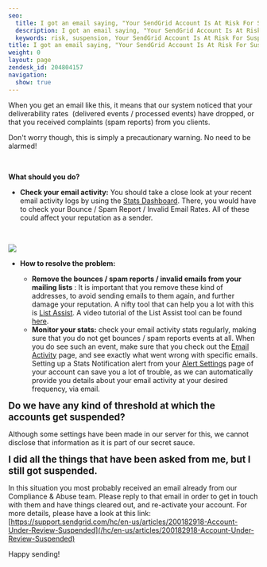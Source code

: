 ```yaml
---
seo:
  title: I got an email saying, "Your SendGrid Account Is At Risk For Suspension". What should I do?
  description: I got an email saying, "Your SendGrid Account Is At Risk For Suspension". What should I do?
  keywords: risk, suspension, Your SendGrid Account Is At Risk For Suspension
title: I got an email saying, "Your SendGrid Account Is At Risk For Suspension". What should I do?
weight: 0
layout: page
zendesk_id: 204804157
navigation:
  show: true
---
```


When you get an email like this, it means that our system noticed that your deliverability rates &nbsp;(delivered events / processed events) have dropped, or that you received complaints (spam reports) from you clients.

Don't worry though, this&nbsp;is simply a precautionary warning. No need to be alarmed!

&nbsp;

**What should you do?**

- **Check your email activity:** You should take a close look at your recent email activity logs by using the [Stats Dashboard](https://sendgrid.com/statistics/overview). There, you would have to check your Bounce / Spam Report / Invalid Email Rates. All of these could affect your reputation as a sender.

&nbsp;

![]({{root_url}}/images/Selection_028.png)

- **How to resolve the problem:**

  - **Remove the bounces / spam reports / invalid emails from your mailing lists** : It is important that you remove these kind of addresses, to avoid sending emails to them again, and further damage your reputation. A nifty tool that can help you a lot with this is [List Assist](https://sendgrid.com/docs/Utilities/list_assist.html). A video tutorial of the List Assist tool can be found [here](https://sendgrid.com/docs/VidGrid/Tools/listassist.html).
  - **Monitor your stats:** check your email activity stats regularly, making sure that you do not get bounces / spam reports events at all. When you do see such an event, make sure that you check out the [Email Activity](https://sendgrid.com/logs/index) page, and see exactly what went wrong with specific emails. Setting up a Stats Notification alert from your [Alert Settings](https://sendgrid.com/alerts) page of your account can save you a lot of trouble, as we can automatically provide you details about your email activity at your desired frequency, via email.

<font style="font-size: 14pt;" size="4"><strong>Do we have any kind of threshold at which the accounts get suspended?</strong></font>

Although some settings have been made in our server for this, we cannot disclose that information as it is part of our secret sauce.

<font style="font-size: 14pt;" size="4"><strong>I did all the things that have been asked from me, but I still got suspended.</strong></font>

In this situation you most probably received an email already from our Compliance & Abuse team. Please reply to that email in order to get in touch with them and have things cleared out, and re-activate your account. For more details, please have a look at this link: [https://support.sendgrid.com/hc/en-us/articles/200182918-Account-Under-Review-Suspended](/hc/en-us/articles/200182918-Account-Under-Review-Suspended)

Happy sending!

&nbsp;
